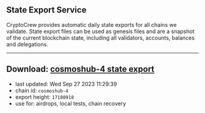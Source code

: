 ## State Export Service
CryptoCrew provides automatic daily state exports for all chains we validate. State export files can be used as genesis files and are a snapshot of the current blockchain state, including all validators, accounts, balances and delegations.

---
**Download: [cosmoshub-4 state export](https://dl.ccvalidators.com/SERVICE/cosmoshub/cosmoshub-4_export_17180918.json)**
---

- last updated: Wed Sep 27 2023 11:29:39
- chain id: `cosmoshub-4`
- export height: `17180918`
- use for: airdrops, local tests, chain recovery
